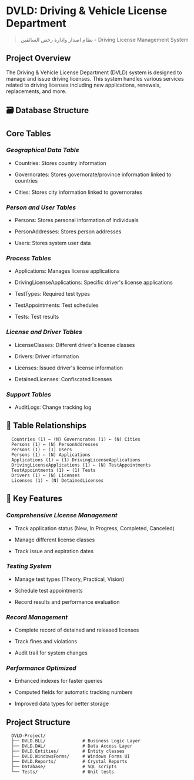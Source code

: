 # DVLD: Driving & Vehicle License Department

> نظام اصدار وادارة رخص السائقين - Driving License Management System
## Project Overview

The Driving & Vehicle License Department (DVLD) system is designed to manage and issue driving licenses. This system handles various services related to driving licenses including new applications, renewals, replacements, and more.

## 🗃️ Database Structure

## Core Tables

### ***Geographical Data Table***
 
  - Countries: Stores country information
  
  - Governorates: Stores governorate/province information linked to countries
  
  - Cities: Stores city information linked to governorates

### ***Person and User Tables***
 
  - Persons: Stores personal information of individuals
  
  - PersonAddresses: Stores person addresses
  
  - Users: Stores system user data

### ***Process Tables***

  - Applications: Manages license applications
  
  - DrivingLicenseApplications: Specific driver's license applications
  
  - TestTypes: Required test types
  
  - TestAppointments: Test schedules
  
  - Tests: Test results

### ***License and Driver Tables***

  - LicenseClasses: Different driver's license classes
  
  - Drivers: Driver information
  
  - Licenses: Issued driver's license information
  
  - DetainedLicenses: Confiscated licenses

### ***Support Tables***

  - AuditLogs: Change tracking log

## 🔗 Table Relationships
```
  Countries (1) ← (N) Governorates (1) ← (N) Cities
  Persons (1) ← (N) PersonAddresses
  Persons (1) ← (1) Users
  Persons (1) ← (N) Applications
  Applications (1) ← (1) DrivingLicenseApplications
  DrivingLicenseApplications (1) ← (N) TestAppointments
  TestAppointments (1) ← (1) Tests
  Drivers (1) ← (N) Licenses
  Licenses (1) ← (N) DetainedLicenses
```
## 🎯 Key Features

### ***Comprehensive License Management***

  - Track application status (New, In Progress, Completed, Canceled)
  
  - Manage different license classes
  
  - Track issue and expiration dates

### ***Testing System***
 
  - Manage test types (Theory, Practical, Vision)
  
  - Schedule test appointments
  
  - Record results and performance evaluation

### ***Record Management***
 
  - Complete record of detained and released licenses
  
  - Track fines and violations
  
  - Audit trail for system changes

### ***Performance Optimized***
 
  - Enhanced indexes for faster queries
  
  - Computed fields for automatic tracking numbers
  
  - Improved data types for better storage


## Project Structure
```
  DVLD-Project/
  ├── DVLD.BLL/              # Business Logic Layer
  ├── DVLD.DAL/              # Data Access Layer
  ├── DVLD.Entities/         # Entity classes
  ├── DVLD.WindowsForms/     # Windows Forms UI
  ├── DVLD.Reports/          # Crystal Reports
  ├── Database/              # SQL scripts
  └── Tests/                 # Unit tests
```
